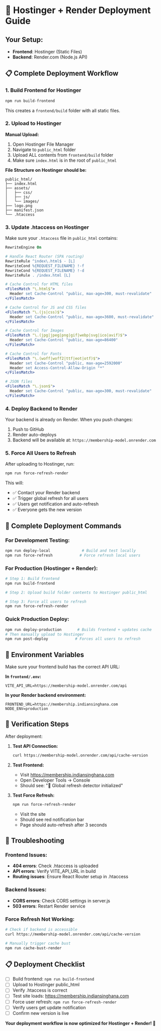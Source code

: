 # 🚀 Hostinger + Render Deployment Guide

## Your Setup:
- **Frontend**: Hostinger (Static Files)
- **Backend**: Render.com (Node.js API)

## 📋 Complete Deployment Workflow

### 1. Build Frontend for Hostinger
```bash
npm run build-frontend
```
This creates a `frontend/build` folder with all static files.

### 2. Upload to Hostinger
**Manual Upload:**
1. Open Hostinger File Manager
2. Navigate to `public_html` folder
3. Upload ALL contents from `frontend/build` folder
4. Make sure `index.html` is in the root of `public_html`

**File Structure on Hostinger should be:**
```
public_html/
├── index.html
├── assets/
│   ├── css/
│   ├── js/
│   └── images/
├── logo.png
├── manifest.json
└── .htaccess
```

### 3. Update .htaccess on Hostinger
Make sure your `.htaccess` file in `public_html` contains:
```apache
RewriteEngine On

# Handle React Router (SPA routing)
RewriteRule ^index\.html$ - [L]
RewriteCond %{REQUEST_FILENAME} !-f
RewriteCond %{REQUEST_FILENAME} !-d
RewriteRule . /index.html [L]

# Cache Control for HTML files
<FilesMatch "\.html$">
  Header set Cache-Control "public, max-age=300, must-revalidate"
</FilesMatch>

# Cache Control for JS and CSS files
<FilesMatch "\.(js|css)$">
  Header set Cache-Control "public, max-age=3600, must-revalidate"
</FilesMatch>

# Cache Control for Images
<FilesMatch "\.(jpg|jpeg|png|gif|webp|svg|ico|avif)$">
  Header set Cache-Control "public, max-age=86400"
</FilesMatch>

# Cache Control for Fonts
<FilesMatch "\.(woff|woff2|ttf|eot|otf)$">
  Header set Cache-Control "public, max-age=2592000"
  Header set Access-Control-Allow-Origin "*"
</FilesMatch>

# JSON files
<FilesMatch "\.json$">
  Header set Cache-Control "public, max-age=300, must-revalidate"
</FilesMatch>
```

### 4. Deploy Backend to Render
Your backend is already on Render. When you push changes:
1. Push to GitHub
2. Render auto-deploys
3. Backend will be available at: `https://membership-model.onrender.com`

### 5. Force All Users to Refresh
After uploading to Hostinger, run:
```bash
npm run force-refresh-render
```

This will:
- ✅ Contact your Render backend
- ✅ Trigger global refresh for all users
- ✅ Users get notification and auto-refresh
- ✅ Everyone gets the new version

## 🎯 Complete Deployment Commands

### For Development Testing:
```bash
npm run deploy-local              # Build and test locally
npm run force-refresh            # Force refresh local users
```

### For Production (Hostinger + Render):
```bash
# Step 1: Build frontend
npm run build-frontend

# Step 2: Upload build folder contents to Hostinger public_html

# Step 3: Force all users to refresh
npm run force-refresh-render
```

### Quick Production Deploy:
```bash
npm run deploy-production       # Builds frontend + updates cache
# Then manually upload to Hostinger
npm run post-deploy            # Forces all users to refresh
```

## 🔧 Environment Variables

Make sure your frontend build has the correct API URL:

**In `frontend/.env`:**
```
VITE_API_URL=https://membership-model.onrender.com/api
```

**In your Render backend environment:**
```
FRONTEND_URL=https://membership.indiansinghana.com
NODE_ENV=production
```

## 📱 Verification Steps

After deployment:

1. **Test API Connection:**
   ```bash
   curl https://membership-model.onrender.com/api/cache-version
   ```

2. **Test Frontend:**
   - Visit https://membership.indiansinghana.com
   - Open Developer Tools → Console
   - Should see: "🔧 Global refresh detector initialized"

3. **Test Force Refresh:**
   ```bash
   npm run force-refresh-render
   ```
   - Visit the site
   - Should see red notification bar
   - Page should auto-refresh after 3 seconds

## 🚨 Troubleshooting

### Frontend Issues:
- **404 errors**: Check .htaccess is uploaded
- **API errors**: Verify VITE_API_URL in build
- **Routing issues**: Ensure React Router setup in .htaccess

### Backend Issues:
- **CORS errors**: Check CORS settings in server.js
- **503 errors**: Restart Render service

### Force Refresh Not Working:
```bash
# Check if backend is accessible
curl https://membership-model.onrender.com/api/cache-version

# Manually trigger cache bust
npm run cache-bust-render
```

## 📋 Deployment Checklist

- [ ] Build frontend: `npm run build-frontend`
- [ ] Upload to Hostinger public_html
- [ ] Verify .htaccess is correct
- [ ] Test site loads: https://membership.indiansinghana.com
- [ ] Force user refresh: `npm run force-refresh-render`
- [ ] Verify users get update notification
- [ ] Confirm new version is live

**Your deployment workflow is now optimized for Hostinger + Render! 🎉**
